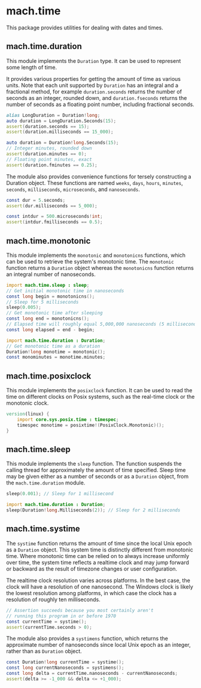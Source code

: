 # mach.time


This package provides utilities for dealing with dates and times.


## mach.time.duration


This module implements the `Duration` type. It can be used to represent
some length of time.

It provides various properties for getting the amount of time as various
units. Note that each unit supported by `Duration` has an integral and
a fractional method, for example `duration.seconds` returns the number of
seconds as an integer, rounded down, and `duration.fseconds` returns the
number of seconds as a floating point number, including fractional seconds.

``` D
alias LongDuration = Duration!long;
auto duration = LongDuration.Seconds(15);
assert(duration.seconds == 15);
assert(duration.milliseconds == 15_000);
```

``` D
auto duration = Duration!long.Seconds(15);
// Integer minutes, rounded down
assert(duration.minutes == 0);
// Floating point minutes, exact
assert(duration.fminutes == 0.25);
```


The module also provides convenience functions for tersely constructing
a Duration object.
These functions are named `weeks`, `days`, `hours`, `minutes`, `seconds`,
`milliseconds`, `microseconds`, and `nanoseconds`.

``` D
const dur = 5.seconds;
assert(dur.milliseconds == 5_000);
```

``` D
const intdur = 500.microseconds!int;
assert(intdur.fmilliseconds == 0.5);
```


## mach.time.monotonic


This module implements the `monotonic` and `monotonicns` functions,
which can be used to retrieve the system's monotonic time.
The `monotonic` function returns a `Duration` object whereas the
`monotonicns` function returns an integral number of nanoseconds.

``` D
import mach.time.sleep : sleep;
// Get initial monotonic time in nanoseconds
const long begin = monotonicns();
// Sleep for 5 milliseconds
sleep(0.005);
// Get monotonic time after sleeping
const long end = monotonicns();
// Elapsed time will roughly equal 5,000,000 nanoseconds (5 milliseconds).
const long elapsed = end - begin;
```

``` D
import mach.time.duration : Duration;
// Get monotonic time as a duration
Duration!long monotime = monotonic();
const monominutes = monotime.minutes;
```


## mach.time.posixclock


This module implements the `posixclock` function. It can be used to read
the time on different clocks on Posix systems, such as the real-time clock
or the monotonic clock.

``` D
version(linux) {
    import core.sys.posix.time : timespec;
    timespec monotime = posixtime!(PosixClock.Monotonic)();
}
```


## mach.time.sleep


This module implements the `sleep` function.
The function suspends the calling thread for approximately the amount of
time specified.
Sleep time may be given either as a number of seconds or as a `Duration`
object, from the `mach.time.duration` module.

``` D
sleep(0.001); // Sleep for 1 millisecond
```

``` D
import mach.time.duration : Duration;
sleep(Duration!long.Milliseconds(2)); // Sleep for 2 milliseconds
```


## mach.time.systime


The `systime` function returns the amount of time since the local
Unix epoch as a `Duration` object.
This system time is distinctly different from monotonic time.
Where monotonic time can be relied on to always increase uniformly
over time, the system time reflects a realtime clock and may jump
forward or backward as the result of timezone changes or user
configuration.

The realtime clock resolution varies across platforms. In the best
case, the clock will have a resolution of one nanosecond.
The Windows clock is likely the lowest resolution among platforms, in
which case the clock has a resolution of roughly ten milliseconds.

``` D
// Assertion succeeds because you most certainly aren't
// running this program in or before 1970
const currentTime = systime();
assert(currentTime.seconds > 0);
```


The module also provides a `systimens` function, which returns the
approximate number of nanoseconds since local Unix epoch as an integer,
rather than as `Duration` object.

``` D
const Duration!long currentTime = systime();
const long currentNanoseconds = systimens();
const long delta = currentTime.nanoseconds - currentNanoseconds;
assert(delta >= -1_000 && delta <= +1_000);
```


